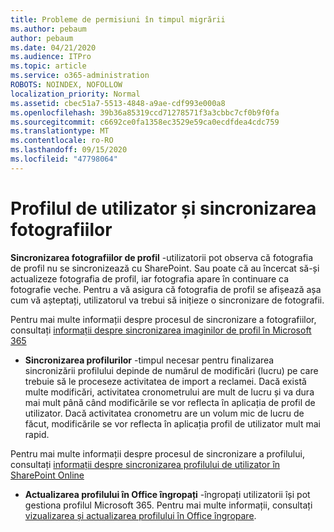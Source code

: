 ```yaml
---
title: Probleme de permisiuni în timpul migrării
ms.author: pebaum
author: pebaum
ms.date: 04/21/2020
ms.audience: ITPro
ms.topic: article
ms.service: o365-administration
ROBOTS: NOINDEX, NOFOLLOW
localization_priority: Normal
ms.assetid: cbec51a7-5513-4848-a9ae-cdf993e000a8
ms.openlocfilehash: 39b36a85319ccd71278571f3a3cbbc7cf0b9f0fa
ms.sourcegitcommit: c6692ce0fa1358ec3529e59ca0ecdfdea4cdc759
ms.translationtype: MT
ms.contentlocale: ro-RO
ms.lasthandoff: 09/15/2020
ms.locfileid: "47798064"
---
```

# <a name="user-profile-and-photo-synchronization"></a>Profilul de utilizator și sincronizarea fotografiilor

 **Sincronizarea fotografiilor de profil** -utilizatorii pot observa că fotografia de profil nu se sincronizează cu SharePoint. Sau poate că au încercat să-și actualizeze fotografia de profil, iar fotografia apare în continuare ca fotografie veche. Pentru a vă asigura că fotografia de profil se afișează așa cum vă așteptați, utilizatorul va trebui să inițieze o sincronizare de fotografii. 
  
Pentru mai multe informații despre procesul de sincronizare a fotografiilor, consultați [informații despre sincronizarea imaginilor de profil în Microsoft 365](https://go.microsoft.com/fwlink/?linkid=2022634)
  
- **Sincronizarea profilurilor** -timpul necesar pentru finalizarea sincronizării profilului depinde de numărul de modificări (lucru) pe care trebuie să le proceseze activitatea de import a reclamei. Dacă există multe modificări, activitatea cronometrului are mult de lucru și va dura mai mult până când modificările se vor reflecta în aplicația de profil de utilizator. Dacă activitatea cronometru are un volum mic de lucru de făcut, modificările se vor reflecta în aplicația profil de utilizator mult mai rapid. 
  
Pentru mai multe informații despre procesul de sincronizare a profilului, consultați [informații despre sincronizarea profilului de utilizator în SharePoint Online](https://go.microsoft.com/fwlink/?linkid=2022639)
    
- **Actualizarea profilului în Office îngropați** -îngropați utilizatorii își pot gestiona profilul Microsoft 365. Pentru mai multe informații, consultați [vizualizarea și actualizarea profilului în Office îngropare](https://support.office.com/article/View-and-update-your-profile-in-Office-Delve-4e84343b-eedf-45a1-aeb9-8627ccca14ba).
    

